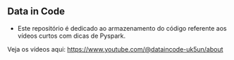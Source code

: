 ## Data in Code

- Este repositório é dedicado ao armazenamento do código referente aos vídeos curtos com dicas de Pyspark.

Veja os vídeos aqui: https://www.youtube.com/@dataincode-uk5un/about